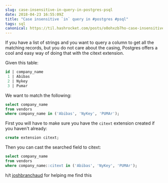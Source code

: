 ```yaml
---
slug: case-insensitive-in-query-in-postgres-psql
date: 2018-04-23 16:55:09Z
title: "Case insensitive `in` query in #postgres #psql"
tags: sql
canonical: https://til.hashrocket.com/posts/o0ohxzb7ho-case-insensitive-in-query-in-postgres-psql
---
```



If you have a list of strings and you want to query a column to get all the matching records, but you do not care about the casing, Postgres offers a cool and easy way of doing that with the citext extension.

Given this table:

```sql
id | company_name
 1 | Abibas
 2 | Nykey
 3 | Pumar
```

We want to match the following:

```sql
select company_name
from vendors 
where company_name in ('Abibas', 'NyKey', 'PUMAr');
```

First you will have to make sure you have the `citext` extension created if you haven't already:

```sql
create extension citext;
```

Then you can cast the searched field to citext:

```sql
select company_name
from vendors 
where company_name::citext in ('Abibas', 'NyKey', 'PUMAr');
```

h/t [joshbranchaud](https://til.hashrocket.com/authors/joshbranchaud) for helping me find this
